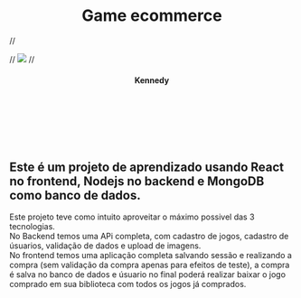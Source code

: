 <h1 align="center"> Game ecommerce </h1>

//<p align="center">
  
 // <img src="https://user-images.githubusercontent.com/56175244/66710915-2d094d00-ed58-11e9-8f83-ee4532db9032.png">
//</p>

<H4 align="center"> Kennedy </H4>

<br><br><br><br><br>



## Este é um projeto de aprendizado usando React no frontend, Nodejs no backend e MongoDB como banco de dados. 

Este projeto teve como intuito aproveitar o máximo possivel das 3 tecnologias. <br> 
No Backend temos uma APi completa, com cadastro de jogos, cadastro de úsuarios, validação de dados e upload de imagens. <br>
No frontend temos uma aplicação completa salvando sessão e realizando a compra (sem validação da compra apenas para efeitos de teste), a compra é salva no banco de dados e úsuario no final poderá realizar baixar o jogo comprado em sua biblioteca com todos os jogos já comprados. 

